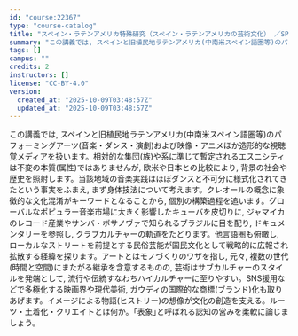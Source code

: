 ```yaml
---
id: "course:22367"
type: "course-catalog"
title: "スペイン・ラテンアメリカ特殊研究（スペイン・ラテンアメリカの芸術文化） ／SPECIAL TOPICS ON SPAIN AND LATIN AMERICA: ART AND CULTURE"
summary: "この講義では, スペインと旧植民地ラテンアメリカ(中南米スペイン語圏等)のパフォーミングアーツ(音楽・ダンス・演劇)および映像・アニメほか造形的な視聴覚メディアを扱います。相対的な集団(族)や系に準じて暫定されるエスニシティは不変の本質(属…"
tags: []
campus: ""
credits: 2
instructors: []
license: "CC-BY-4.0"
version:
  created_at: "2025-10-09T03:48:57Z"
  updated_at: "2025-10-09T03:48:57Z"
---
```

この講義では, スペインと旧植民地ラテンアメリカ(中南米スペイン語圏等)のパフォーミングアーツ(音楽・ダンス・演劇)および映像・アニメほか造形的な視聴覚メディアを扱います。相対的な集団(族)や系に準じて暫定されるエスニシティは不変の本質(属性)ではありませんが, 欧米や日本との比較により, 背景の社会や歴史を照射します。当該地域の音楽実践はほぼダンスと不可分に様式化されてきたという事実をふまえ, まず身体技法について考えます。クレオールの概念に象徴的な文化混淆がキーワードとなることから, 個別の構築過程を追います。グローバルなポピュラー音楽市場に大きく影響したキューバを皮切りに, ジャマイカのレコード産業やサンバ・ボサノヴァで知られるブラジルに目を配り, ドキュメンタリーを参照し, クラブカルチャーの軌道をたどります。他言語圏も俯瞰し, ローカルなストリートを前提とする民俗芸能が国民文化として戦略的に広報され拡散する経緯を探ります。アートとはモノづくりのワザを指し, 元々, 複数の世代(時間と空間)にまたがる継承を含意するものの, 芸術はサブカルチャーのスタイルを発端として, 流行や伝統すなわちハイカルチャーに至りやすい。SNS援用などで多極化する映画界や現代美術, ガウディの国際的な商標(ブランド)化も取りあげます。イメージによる物語(ヒストリー)の想像が文化の創造を支える。ルーツ・土着化・クリエイトとは何か。｢表象｣と呼ばれる認知の営みを柔軟に論じましょう。
